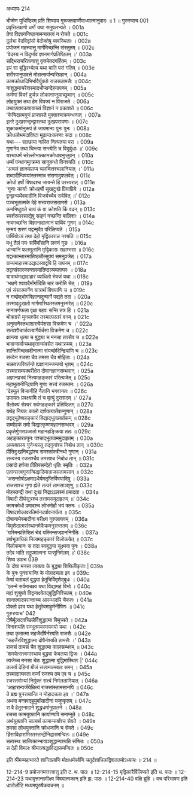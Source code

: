 अध्यायः 214

भीष्मेण युधिष्ठिरम् प्रति शिष्याय गुरूक्तवार्ष्णेयाध्यात्मानुवादः ॥ 1 ॥
गुरुरुवाच 	001  
प्रवृत्तिलक्षणो धर्मो यथा समुपलभ्यते ।	001a  
तेषां विज्ञाननिष्ठानामन्यत्तत्वं न रोचते ॥	001c  
दुर्लभा वेदविद्वांसो वेदोक्तेषु व्यवस्थिताः ।	002a  
प्रयोजनं महत्त्वात्तु मार्गमिच्छन्ति संस्तुतम् ॥	002c  
\'वेदस्य न विदुर्भावं ज्ञानमार्गप्रतिष्ठितम् ।\'	003a  
सद्भिराचरितत्वात्तु वृत्तमेतदगर्हितम् ।	003c  
इयं सा बुद्धिरभ्येत्य यथा याति परां गतिम् ॥	003e  
शरीरवानुपादत्ते मोहात्सर्वान्परिग्रहान् ।	004a  
कामक्रोधादिभिर्भावैर्युक्तो राजसतामसैः ॥	004c  
नाशुद्धमाचरेत्तस्मादभीप्सन्देहयापनम् ।	005a  
कर्मणां विवरं कुर्वन्न लोकानाप्नुयाच्छुभान् ॥	005c  
लोहयुक्तं तथा हेम विपक्वं न विराजते ।	006a  
तथाऽपक्वकषायाख्यं विज्ञानं न प्रकाशते ॥	006c  
\'केचिदात्मगुणं प्राप्तास्ते मुक्ताश्चक्रबन्धनात् ।	007a  
इतरे दुःखसन्द्वन्द्वास्तथा दुःखपरायणाः ॥	007c  
शुकाकर्मानुरूपं ते जायमानाः पुनः पुनः ।	008a  
क्रोधलोभमदाविष्टा मूढान्तःकरणाः सदा ॥	008c  
यथा--- सञ्छाया नास्ति नित्यतया परा ।	009a  
गुणानेव तथा चिन्त्या सन्त्येति च विदुर्बुधाः ॥\'	009c  
यश्चाधर्मं चरेल्लोभात्कामक्रोधावनुप्लुवन् ।	010a  
धर्म्यं पन्थानमुत्क्रम्य सानुबन्धो विनश्यति ॥	010c  
\'अचलं ज्ञानमप्राप्य चलचित्तश्चलानियात् ।\'	011a  
शब्दादीन्विषयांस्तस्मान्न संरागादुपप्लवेत् ।	011c  
क्रोधो हर्षो विषादश्च जायन्ते हि परस्परात् ॥	011e  
\'गुणाः कार्याः क्रोधहर्षौ सुखदुःखे प्रियाप्रिये ।	012a  
द्वन्द्वान्यथैवमादीनि विजयेच्चैव सर्ववित् ॥\'	012c  
पञ्चभूतात्मके देहे सत्त्वराजसतामसे ।	013a  
कमभिष्टुवते चायं कं वा क्रोशति किं वदन् ॥	013c  
स्पर्शरूपरसाद्येषु सङ्गं गच्छन्ति बालिशाः ।	014a  
नावगच्छन्ति विज्ञानादात्मानं पार्थिवं गुणम् ॥	014c  
मृन्मयं शरणं यद्वन्मृदैव परिलिप्यते ।	015a  
पार्थिवोऽयं तथा देहो मृद्विकारान्न नश्यति ॥	015c  
मधु तैलं पयः सर्पिर्मांसानि लवणं गुडः ।	016a  
धान्यानि फलमूलानि मृद्विकाराः सहाम्भसा ॥	016c  
यद्वत्कान्तारमातिष्ठन्नौत्सुक्यं समनुव्रजेत् ।	017a  
ग्राम्यमाहारमादद्यादस्वाद्वपि हि यापनम् ॥	017c  
तद्वत्संसारकान्तारमातिष्ठञ्श्रमतत्परः ।	018a  
यात्रार्थमद्यादाहारं व्याधितो भेषजं यथा ॥	018c  
\'भक्षणे श्वापदैर्मार्गादिति चारं करोति चेत् ।	019a  
एवं संसारमार्गेण यात्रार्थं विषयाणि च ॥	019c  
न गच्छेद्भोगविज्ञानादुन्मार्गे पद्यते तदा ।	020a  
तस्माददुःखतो मार्गमास्थितस्तमनुस्मरेत् ॥	020c  
नानापर्णफला वृक्षा बहवः सन्ति तत्र हि ।	021a  
भोक्तारो मुनयश्चैव तस्मात्परतरं वनम् ॥	021c  
अनुमानैस्तथाशास्त्रैर्यशसा विक्रमेण च ।\'	022a  
सत्यशौचार्जवत्यागैर्वर्चसा विक्रमेण च ।	022c  
क्षान्त्या धृत्या च बुद्ध्या च मनसा तपसैव च ॥	022e  
भावान्सर्वान्यथावृत्तान्संवसेत यथाक्रमम् ।	023a  
शान्तिमिच्छन्नदीनात्मा संयच्छेदिन्द्रियाणि च ॥	023c  
सत्त्वेन रजसा चैव तमसा चैव मोहिताः ।	024a  
चक्रवत्परिवर्तन्ते ह्यज्ञानाज्जन्तवो भृशम् ॥	024c  
तस्मात्सम्यक्परीक्षेत दोषानज्ञानसम्भवान् ।	025a  
अज्ञानप्रभवं नित्यमहङ्कारं परित्यजेत् ॥	025c  
महाभूतानीन्द्रियाणि गुणाः सत्त्वं रजस्तमः ।	026a  
\'देहमूलं विजानीहि नैतानि भगवानतः ॥	026c  
उपायतः प्रवक्ष्यामि तं च मृत्युं दुरासदम् ।\'	027a  
त्रैलोक्यं सेश्वरं सर्वमहङ्कारे प्रतिष्ठितम् ॥	027c  
यथेह नियतः कालो दर्शयत्यार्तवान्गुणान् ।	028a  
तद्वद्भूतेष्वहङ्कारं विद्याद्भूतप्रवर्तकम् ॥	028c  
सम्मोहकं तमो विद्यात्कृष्णमज्ञानसम्भवम् ।	029a  
प्रकृतेर्गुणसञ्जातो महानहङ्क्रिया ततः ॥	029c  
अहङ्कारात्पुनः पश्चाद्भूतग्राममुदाहृतम् ।	030a  
अव्यक्तस्य गुणेभ्यस्तु तद्गुणांश्च निबोध तान् ॥	030c  
प्रीतिदुःखनिबद्धांश्च समस्तांस्त्रीनथो गुणान् ।	031a  
सत्त्वस्य रजसश्चैव तमसश्च निबोध तान् ॥	031c  
प्रसादो हर्षजा प्रीतिरसन्देहो धृतिः स्मृतिः ।	032a  
एतान्सत्त्वगुणान्विद्यादिमान्राजसतामसान् ॥	032c  
\'असन्तोषोऽक्षमाऽधैर्यमतृप्तिर्विषयादिषु ।	033a  
राजसाश्च गुणा ह्येते तत्परं तामसाञ्शृणु ॥	033c  
मोहस्तन्द्री तथा दुःखं निद्राऽऽलस्यं प्रमादता ।	034a  
विषादी दीर्घसूत्रश्च तत्तामसमुदाहृतम् ॥\'	034c  
कामक्रोधौ प्रमादश्च लोभमोहौ भयं क्लमः ।	035a  
विषादशोकावरतिर्मानदर्पावनार्यता ॥	035c  
दोषाणामेवमादीनां परीक्ष्य गुरुलाघवम् ।	036a  
विमृशेदात्मसंस्थानमेकैकमनुसन्ततम् ॥	036c  
\'यस्मिन्प्रतिष्ठितं चेदं यस्मिन्सज्ज्ञाननिर्गतिः ।	037a  
सर्वभूताधिकं नित्यमहङ्कारं विलोकयेत् ॥	037c  
विलोकमानः स तदा स्वबुद्ध्या सूक्ष्मया पुनः ।	038a  
तदेव भाति तद्रूपमात्मना यत्सुनिर्मलम् ॥\'	038c  
शिष्य उवाच 	039  
के दोषा मनसा त्यक्ताः के बुद्ध्या शिथिलीकृताः |	039a  
के पुनः पुनरायान्ति के मोहादचला इव ॥	039c  
केषां बलाबलं बुद्ध्या हेतुभिर्विमृशेद्बुधः ।	040a  
\'एतन्मे सर्वमाचक्ष्व यथा विद्यामहं विभो ।	040c  
मह्यं शुश्रूषवे विद्वन्वक्ष्येतद्बुद्धिनिश्चितम् ॥	040e  
शान्तत्वादपरान्ताच्च आरम्भादपि चैकतः ।	041a  
प्रोक्तो ह्यत्र यथा हेतुरेवमाहुर्मनीषिणः ॥	041c  
गुरुरुवाच\'	042  
दोषैर्मूलादवच्छिन्नैर्विशुद्धात्मा विमुच्यते ।	042a  
विनाशयति सम्भूतमयस्मयमयो यथा ।	042c  
तथा कृतात्मा सहजैर्दोषैर्नश्यति राजसैः ॥	042e  
\'सहजैरविशुद्धात्मा दोषैर्नश्यति तामसैः ।\'	043a  
राजसं तामसं चैव शुद्धात्मा कालसम्भवम् ॥	043c  
\'शमयेत्सत्त्वमास्थाय बुद्ध्या केवलया द्विजः ।	044a  
त्यजेच्च मनसा चेतः शुद्धात्मा बुद्धिमास्थितः |\'	044c  
तत्सर्वं देहिनां बीजं सत्त्वमात्मवतः समम् ।	045a  
तस्मादात्मवता वर्ज्यं रजश्च तम एव च ॥	045c  
रजस्तमोभ्यां निर्मुक्तं सत्त्वं निर्मलतामियात् ।	046a  
\'आहारान्वर्जयेन्नित्यं राजसांस्तामसानपि ॥	046c  
ते ब्रह्म पुनरायान्ति न मोहादचला इव ।\'	047a  
अथवा मन्त्रवद्ब्रूयुर्मांसादीनां यजुष्कृतम् ॥	047c  
स वै हेतुरनादाने शुद्धधर्मानुपालने ।	048a  
रजसा कामयुक्तानि कार्याण्यपि समाप्नुते ॥	048c  
अर्थयुक्तानि चात्यर्थं कामान्सर्वांश्च सेवते ।	049a  
तमसा लोभयुक्तानि क्रोधजानि च सेवते ।	049c  
हिंसाविहाराभिरतस्तन्द्रीनिद्रासमन्वितः ॥	049e  
सत्वस्थः सात्विकान्भावाञ्शुद्धान्पश्यति संश्रितः ।	050a  
स देही विमलः श्रीमाञ्श्रद्धाविद्यासमन्वितः ॥ 	050c  

इति श्रीमन्महाभारते शान्तिप्रवणि मोक्षधर्मपर्वणि चतुर्दशाधिकद्विशततमोऽध्यायः ॥ 214 ॥

12-214-9 प्रयोजनमत्तत्त्वात्तु इति ट. थ. पाठः ॥ 12-214-15 मृद्विकारैर्विलिप्यते इति ध. पाठः ॥ 12-214-23 यथावृत्तान्समीक्ष्य विषयात्मकान् इति झ. पाठः ॥ 12-214-40 वक्षि ब्रूहि । वच परिभाषण इति धातोर्लोटि मध्यमपुरुषैकवचनम् ॥
